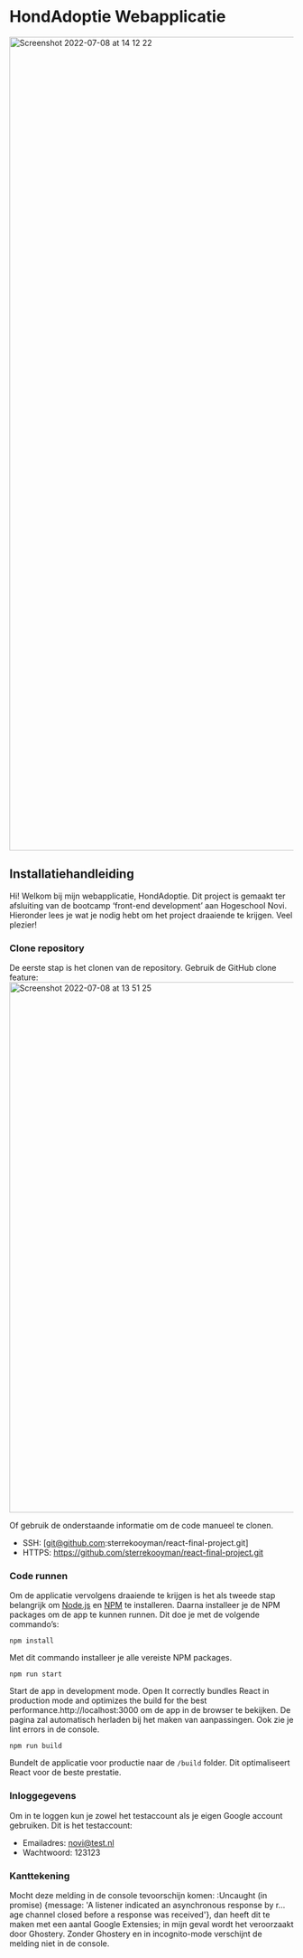 # HondAdoptie Webapplicatie
<img width="1440" alt="Screenshot 2022-07-08 at 14 12 22" src="https://user-images.githubusercontent.com/98888730/177989882-fd40f993-f05a-4946-bf5a-35d427e808bd.png">

## Installatiehandleiding

Hi! Welkom bij mijn webapplicatie, HondAdoptie. Dit project is gemaakt ter afsluiting van de bootcamp ‘front-end
development’ aan Hogeschool Novi. Hieronder lees je wat je nodig hebt om het project draaiende te krijgen. Veel plezier!


### Clone repository
De eerste stap is het clonen van de repository. Gebruik de GitHub clone feature:
<img width="939" alt="Screenshot 2022-07-08 at 13 51 25" src="https://user-images.githubusercontent.com/98888730/177987092-04650b66-c358-414c-bebf-fd69b70bbf64.png">


Of gebruik de onderstaande informatie om de code manueel te clonen.
- SSH: [git@github.com:sterrekooyman/react-final-project.git]
- HTTPS: https://github.com/sterrekooyman/react-final-project.git

### Code runnen
Om de applicatie vervolgens draaiende te krijgen is het als tweede stap belangrijk om [Node.js](https://nodejs.org/en/) en [NPM](https://www.npmjs.com/) te installeren. Daarna installeer je de NPM packages om de app te kunnen runnen. Dit doe je met de volgende commando’s:

`npm install`

Met dit commando installeer je alle vereiste NPM packages. 

`npm run start`

Start de app in development mode. Open It correctly bundles React in production mode and optimizes the build for the best performance.http://localhost:3000 om de app in de browser te bekijken.
De pagina zal automatisch herladen bij het maken van aanpassingen. Ook zie je lint errors in de console.

`npm run build`

Bundelt de applicatie voor productie naar de `/build` folder. Dit optimaliseert React voor de beste prestatie. 

### Inloggegevens
Om in te loggen kun je zowel het testaccount als je eigen Google account gebruiken. Dit is het testaccount:

- Emailadres: novi@test.nl
- Wachtwoord: 123123

### Kanttekening
Mocht deze melding in de console tevoorschijn komen: :Uncaught (in promise) {message: 'A listener indicated an
asynchronous response by r…age channel closed before a response was received'}, dan heeft dit te maken met een aantal
Google Extensies; in mijn geval wordt het veroorzaakt door Ghostery. Zonder Ghostery en in incognito-mode verschijnt de
melding niet in de console.
